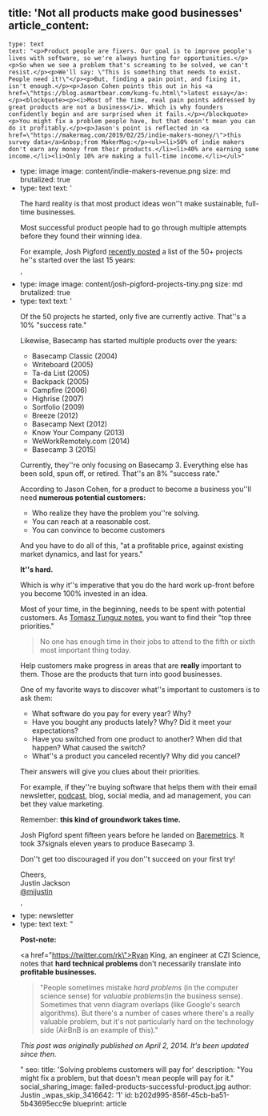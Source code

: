 title: 'Not all products make good businesses'
article_content:
  -
    type: text
    text: "<p>Product people are fixers. Our goal is to improve people's lives with software, so we're always hunting for opportunities.</p><p>So when we see a problem that's screaming to be solved, we can't resist.</p><p>We'll say: \"This is something that needs to exist. People need it!\"</p><p>But, finding a pain point, and fixing it, isn't enough.</p><p>Jason Cohen points this out in his <a href=\"https://blog.asmartbear.com/kung-fu.html\">latest essay</a>:</p><blockquote><p><i>Most of the time, real pain points addressed by great products are not a business</i>. Which is why founders confidently begin and are surprised when it fails.</p></blockquote><p>You might fix a problem people have, but that doesn't mean you can do it profitably.</p><p>Jason's point is reflected in <a href=\"https://makermag.com/2019/02/25/indie-makers-money/\">this survey data</a>&nbsp;from MakerMag:</p><ul><li>50% of indie makers don't earn any money from their products.</li><li>40% are earning some income.</li><li>Only 10% are making a full-time income.</li></ul>"
  -
    type: image
    image: content/indie-makers-revenue.png
    size: md
    brutalized: true
  -
    type: text
    text: '<p>The hard reality is that most product ideas won''t make sustainable, full-time businesses.</p><p>Most successful product people had to go through multiple attempts before they found their winning idea.</p><p>For example, Josh Pigford <a href="https://joshpigford.com/projects">recently posted</a> a list of the 50+ projects he''s started over the last 15 years:</p>'
  -
    type: image
    image: content/josh-pigford-projects-tiny.png
    size: md
    brutalized: true
  -
    type: text
    text: '<p>Of the 50 projects he started, only five are currently active. That''s a 10% "success rate."</p><p>Likewise, Basecamp has started multiple products over the years:</p><ul><li>Basecamp Classic (2004)<br></li><li>Writeboard (2005)</li><li>Ta-da List (2005)</li><li>Backpack (2005)</li><li>Campfire (2006)</li><li>Highrise (2007)</li><li>Sortfolio (2009)</li><li>Breeze (2012)</li><li>Basecamp Next (2012)</li><li>Know Your Company (2013)</li><li>WeWorkRemotely.com (2014)</li><li>Basecamp 3 (2015)</li></ul><p>Currently, they''re only focusing on Basecamp 3. Everything else has been sold, spun off, or retired. That''s an 8% "success rate."</p><p>According to Jason Cohen, for a product to become a business you''ll need <b>numerous potential customers:</b></p><ul><li>Who realize they have the problem you''re solving.<br></li><li>You can reach at a reasonable cost.</li><li>You can convince to become customers</li></ul><p>And you have to do all of this, "at a profitable price, against existing market dynamics, and last for years."</p><p><b>It''s hard.</b></p><p>Which is why it''s imperative that you do the hard work up-front before you become 100% invested in an idea.</p><p>Most of your time, in the beginning, needs to be spent with potential customers. As <a href="https://tomtunguz.com/competitive-questions">Tomasz Tunguz notes</a>, you want to find their "top three priorities."&nbsp;</p><blockquote><p>No one has enough time in their jobs to attend to the fifth or sixth most important thing today.</p></blockquote><p>Help customers make progress in areas that are <b>really </b>important to them. Those are the products that turn into good businesses.</p><p>One of my favorite ways to discover what''s important to customers is to ask them:</p><ul><li>What software do you pay for every year? Why?</li><li>Have you bought any products lately? Why? Did it meet your expectations?</li><li>Have you switched from one product to another? When did that happen? What caused the switch?</li><li>What''s a product you canceled recently? Why did you cancel?</li></ul><p>Their answers will give you clues about their priorities.</p><p>For example, if they''re buying software that helps them with their email newsletter, <a href="https://transistor.fm/?via=justin">podcast</a>, blog, social media, and ad management, you can bet they value marketing.</p><p>Remember: <b>this kind of groundwork takes time.</b></p><p>Josh Pigford spent fifteen years before he landed on <a href="https://baremetrics.com/">Baremetrics</a>. It took 37signals eleven years to produce Basecamp 3.</p><p>Don''t get too discouraged if you don''t succeed on your first try!</p><p>Cheers,<br>Justin Jackson<br><a href="https://twitter.com/mijustin">@mijustin</a></p>'
  -
    type: newsletter
  -
    type: text
    text: "<p><b>Post-note:</b></p><p><a href=\"https://twitter.com/rk\">Ryan King</a>, an engineer at CZI Science, notes that <b>hard technical problems </b>don't necessarily translate into <b>profitable businesses.&nbsp;</b></p><blockquote><p>\"People sometimes mistake <i>hard problems</i> (in the computer science sense) for <i>valuable problems</i>(in the business sense). Sometimes that venn diagram overlaps (like Google's search algorithms). But there's a number of cases where there's a really valuable problem, but it's not particularly hard on the technology side (AirBnB is an example of this).\"</p></blockquote><p><i>This post was originally published on April 2, 2014. It's been updated since then.</i></p>"
seo:
  title: 'Solving problems customers will pay for'
  description: "You might fix a problem, but that doesn't mean people will pay for it."
social_sharing_image: failed-products-successful-product.jpg
author: Justin
_wpas_skip_3416642: '1'
id: b202d995-856f-45cb-ba51-5b43695ecc9e
blueprint: article
